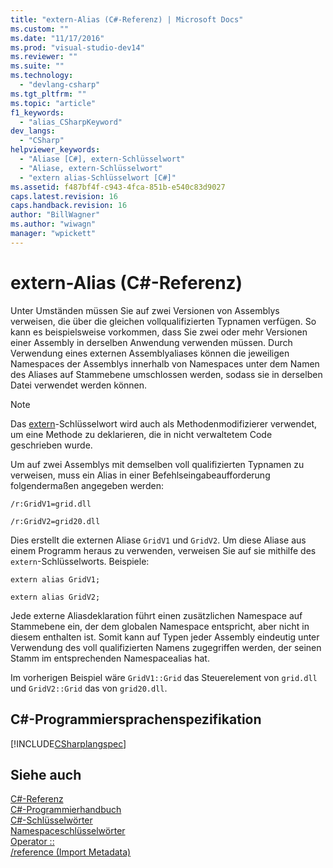 ```yaml
---
title: "extern-Alias (C#-Referenz) | Microsoft Docs"
ms.custom: ""
ms.date: "11/17/2016"
ms.prod: "visual-studio-dev14"
ms.reviewer: ""
ms.suite: ""
ms.technology: 
  - "devlang-csharp"
ms.tgt_pltfrm: ""
ms.topic: "article"
f1_keywords: 
  - "alias_CSharpKeyword"
dev_langs: 
  - "CSharp"
helpviewer_keywords: 
  - "Aliase [C#], extern-Schlüsselwort"
  - "Aliase, extern-Schlüsselwort"
  - "extern alias-Schlüsselwort [C#]"
ms.assetid: f487bf4f-c943-4fca-851b-e540c83d9027
caps.latest.revision: 16
caps.handback.revision: 16
author: "BillWagner"
ms.author: "wiwagn"
manager: "wpickett"
---
```

# extern-Alias (C#-Referenz)
Unter Umständen müssen Sie auf zwei Versionen von Assemblys verweisen, die über die gleichen vollqualifizierten Typnamen verfügen.  So kann es beispielsweise vorkommen, dass Sie zwei oder mehr Versionen einer Assembly in derselben Anwendung verwenden müssen.  Durch Verwendung eines externen Assemblyaliases können die jeweiligen Namespaces der Assemblys innerhalb von Namespaces unter dem Namen des Aliases auf Stammebene umschlossen werden, sodass sie in derselben Datei verwendet werden können.  
  
> [!NOTE]
>  Das [extern](../../../csharp/language-reference/keywords/extern.md)\-Schlüsselwort wird auch als Methodenmodifizierer verwendet, um eine Methode zu deklarieren, die in nicht verwaltetem Code geschrieben wurde.  
  
 Um auf zwei Assemblys mit demselben voll qualifizierten Typnamen zu verweisen, muss ein Alias in einer Befehlseingabeaufforderung folgendermaßen angegeben werden:  
  
 `/r:GridV1=grid.dll`  
  
 `/r:GridV2=grid20.dll`  
  
 Dies erstellt die externen Aliase `GridV1` und `GridV2`.  Um diese Aliase aus einem Programm heraus zu verwenden, verweisen Sie auf sie mithilfe des `extern`\-Schlüsselworts.  Beispiele:  
  
 `extern alias GridV1;`  
  
 `extern alias GridV2;`  
  
 Jede externe Aliasdeklaration führt einen zusätzlichen Namespace auf Stammebene ein, der dem globalen Namespace entspricht, aber nicht in diesem enthalten ist.  Somit kann auf Typen jeder Assembly eindeutig unter Verwendung des voll qualifizierten Namens zugegriffen werden, der seinen Stamm im entsprechenden Namespacealias hat.  
  
 Im vorherigen Beispiel wäre `GridV1::Grid` das Steuerelement von `grid.dll` und `GridV2::Grid` das von `grid20.dll`.  
  
## C\#\-Programmiersprachenspezifikation  
 [!INCLUDE[CSharplangspec](../../../csharp/language-reference/keywords/includes/csharplangspec_md.md)]  
  
## Siehe auch  
 [C\#\-Referenz](../../../csharp/language-reference/index.md)   
 [C\#\-Programmierhandbuch](../../../csharp/programming-guide/index.md)   
 [C\#\-Schlüsselwörter](../../../csharp/language-reference/keywords/index.md)   
 [Namespaceschlüsselwörter](../../../csharp/language-reference/keywords/namespace-keywords.md)   
 [Operator ::](../../../csharp/language-reference/operators/namespace-alias-qualifer.md)   
 [\/reference \(Import Metadata\)](../../../csharp/language-reference/compiler-options/reference-compiler-option.md)